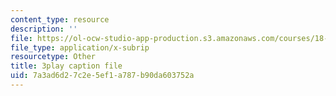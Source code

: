 ```yaml
---
content_type: resource
description: ''
file: https://ol-ocw-studio-app-production.s3.amazonaws.com/courses/18-085-computational-science-and-engineering-i-fall-2008/7a3ad6d27c2e5ef1a787b90da603752a_mhLI51d9LDc.vtt
file_type: application/x-subrip
resourcetype: Other
title: 3play caption file
uid: 7a3ad6d2-7c2e-5ef1-a787-b90da603752a
---
```

